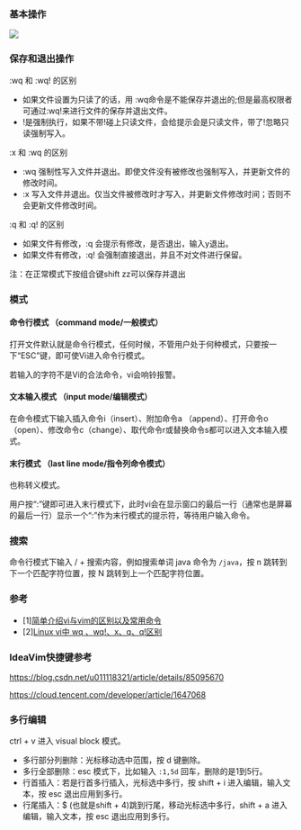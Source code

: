 ### 基本操作

![](Assets/Pasted%20image%2020220711110643.png)

### 保存和退出操作

:wq 和 :wq! 的区别

-   如果文件设置为只读了的话，用 :wq命令是不能保存并退出的;但是最高权限者可通过:wq!来进行文件的保存并退出文件。
-   !是强制执行，如果不带!碰上只读文件，会给提示会是只读文件，带了!忽略只读强制写入。

:x 和 :wq 的区别

-   :wq 强制性写入文件并退出。即使文件没有被修改也强制写入，并更新文件的修改时间。
-   :x 写入文件并退出。仅当文件被修改时才写入，并更新文件修改时间；否则不会更新文件修改时间。

:q 和 :q! 的区别

-   如果文件有修改，:q 会提示有修改，是否退出，输入y退出。
-   如果文件有修改，:q! 会强制直接退出，并且不对文件进行保留。

注：在正常模式下按组合键shift zz可以保存并退出

### 模式

#### 命令行模式 （command mode/一般模式）

打开文件默认就是命令行模式，任何时候，不管用户处于何种模式，只要按一下“ESC”键，即可使Vi进入命令行模式。

若输入的字符不是Vi的合法命令，vi会响铃报警。

#### 文本输入模式 （input mode/编辑模式）

在命令模式下输入插入命令i（insert）、附加命令a （append）、打开命令o（open）、修改命令c（change）、取代命令r或替换命令s都可以进入文本输入模式。

#### 末行模式 （last line mode/指令列命令模式）

也称转义模式。

用户按“:”键即可进入末行模式下，此时vi会在显示窗口的最后一行（通常也是屏幕的最后一行）显示一个“:”作为末行模式的提示符，等待用户输入命令。

### 搜索

命令行模式下输入 / + 搜索内容，例如搜索单词 java 命令为 `/java`，按 n 跳转到下一个匹配字符位置，按 N 跳转到上一个匹配字符位置。

### 参考

-   [1][简单介绍vi与vim的区别以及常用命令](https://www.linuxprobe.com/vi-vim-qb.html)
-   [2][Linux vi中 wq 、wq!、x、q、q!区别](https://codeantenna.com/a/dbDdz8uTcC)

### IdeaVim快捷键参考

https://blog.csdn.net/u011118321/article/details/85095670

https://cloud.tencent.com/developer/article/1647068

### 多行编辑

ctrl + v 进入 visual block 模式。

- 多行部分列删除：光标移动选中范围，按 d 键删除。
- 多行全部删除：esc 模式下，比如输入 `:1,5d` 回车，删除的是1到5行。
- 行首插入：若是行首多行插入，光标选中多行，按 shift + i 进入编辑，输入文本，按 esc 退出应用到多行。
- 行尾插入：$ (也就是shift + 4)跳到行尾，移动光标选中多行，shift + a 进入编辑，输入文本，按 esc 退出应用到多行。


